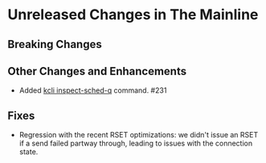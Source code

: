 # Unreleased Changes in The Mainline

## Breaking Changes

## Other Changes and Enhancements

* Added [kcli inspect-sched-q](../reference/kcli/inspect-sched-q.md) command. #231

## Fixes

* Regression with the recent RSET optimizations: we didn't issue an RSET if a send
  failed partway through, leading to issues with the connection state.

